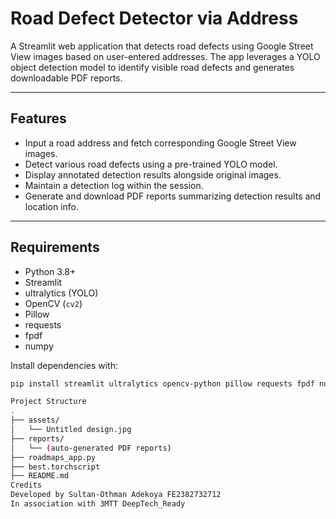 # Road Defect Detector via Address

A Streamlit web application that detects road defects using Google Street View images based on user-entered addresses. The app leverages a YOLO object detection model to identify visible road defects and generates downloadable PDF reports.

---

## Features

- Input a road address and fetch corresponding Google Street View images.
- Detect various road defects using a pre-trained YOLO model.
- Display annotated detection results alongside original images.
- Maintain a detection log within the session.
- Generate and download PDF reports summarizing detection results and location info.

---

## Requirements

- Python 3.8+
- Streamlit
- ultralytics (YOLO)
- OpenCV (`cv2`)
- Pillow
- requests
- fpdf
- numpy

Install dependencies with:

```bash
pip install streamlit ultralytics opencv-python pillow requests fpdf numpy

Project Structure
.
├── assets/
│   └── Untitled design.jpg
├── reports/
│   └── (auto-generated PDF reports)
├── roadmaps_app.py
├── best.torchscript
├── README.md
Credits
Developed by Sultan-Othman Adekoya FE2382732712
In association with 3MTT DeepTech_Ready 
